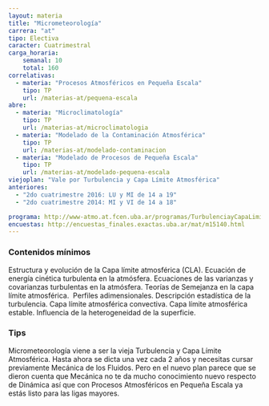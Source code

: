 ```yaml
---
layout: materia
title: "Micrometeorología"
carrera: "at"
tipo: Electiva
caracter: Cuatrimestral
carga_horaria: 
    semanal: 10
    total: 160
correlativas:
  - materia: "Procesos Atmosféricos en Pequeña Escala"
    tipo: TP
    url: /materias-at/pequena-escala
abre:
  - materia: "Microclimatología"
    tipo: TP
    url: /materias-at/microclimatologia
  - materia: "Modelado de la Contaminación Atmosférica"
    tipo: TP
    url: /materias-at/modelado-contaminacion
  - materia: "Modelado de Procesos de Pequeña Escala"
    tipo: TP
    url: /materias-at/modelado-pequena-escala
viejoplan: "Vale por Turbulencia y Capa Límite Atmosférica"
anteriores: 
  - "2do cuatrimestre 2016: LU y MI de 14 a 19"
  - "2do cuatrimestre 2014: MI y VI de 14 a 18"

programa: http://www-atmo.at.fcen.uba.ar/programas/TurbulenciayCapaLimite.pdf
encuestas: http://encuestas_finales.exactas.uba.ar/mat/m15140.html
---
```


### Contenidos mínimos
Estructura y evolución de la Capa límite atmosférica (CLA). Ecuación de energía cinética turbulenta en la atmósfera. Ecuaciones de las varianzas y covarianzas turbulentas en la atmósfera. Teorías de Semejanza en la capa límite atmosférica.  Perfiles adimensionales. Descripción estadística de la turbulencia. Capa límite atmosférica convectiva. Capa límite atmosférica estable. Influencia de la heterogeneidad de la superficie.

### Tips
Micrometeorología viene a ser la vieja Turbulencia y Capa Límite Atmosférica. Hasta ahora se dicta una vez cada 2 años y necesitas cursar previamente Mecánica de los Fluidos. Pero en el nuevo plan parece que se dieron cuenta que Mecánica no te da mucho conocimiento nuevo respecto de Dinámica así que con Procesos Atmosféricos en Pequeña Escala ya estás listo para las ligas mayores.